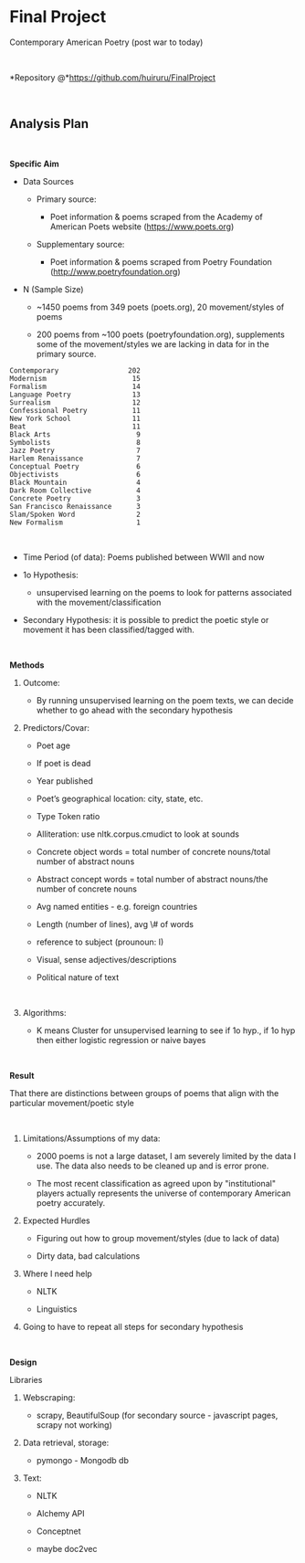 Final Project
=============

Contemporary American Poetry (post war to today)

 

*Repository \@*https://github.com/huiruru/FinalProject

 

Analysis Plan
-------------

 

**Specific Aim**

-   Data Sources

    -   Primary source:

        -   Poet information & poems scraped from the Academy of American Poets
            website (https://www.poets.org)

    -   Supplementary source:

        -   Poet information & poems scraped from Poetry Foundation
            (http://www.poetryfoundation.org)

-   N (Sample Size)

    -   \~1450 poems from 349 poets (poets.org), 20 movement/styles of poems

    -   200 poems from \~100 poets (poetryfoundation.org), supplements some of
        the movement/styles we are lacking in data for in the primary source.

~~~~~~~~~~~~~~~~~~~~~~~~~~~~~~~~~~~~~~~~~~~~~~~~~~~~~~~~~~~~~~~~~~~~~~~~~~~~~~~~
Contemporary                 202
Modernism                     15
Formalism                     14
Language Poetry               13
Surrealism                    12
Confessional Poetry           11
New York School               11
Beat                          11
Black Arts                     9
Symbolists                     8
Jazz Poetry                    7
Harlem Renaissance             7
Conceptual Poetry              6
Objectivists                   6
Black Mountain                 4
Dark Room Collective           4
Concrete Poetry                3
San Francisco Renaissance      3
Slam/Spoken Word               2
New Formalism                  1
~~~~~~~~~~~~~~~~~~~~~~~~~~~~~~~~~~~~~~~~~~~~~~~~~~~~~~~~~~~~~~~~~~~~~~~~~~~~~~~~

 

-   Time Period (of data): Poems published between WWII and now

-   1o Hypothesis:

    -   unsupervised learning on the poems to look for patterns associated with
        the movement/classification

-   Secondary Hypothesis: it is possible to predict the poetic style or movement
    it has been classified/tagged with.

 

**Methods**

1.  Outcome:

    -   By running unsupervised learning on the poem texts, we can decide
        whether to go ahead with the secondary hypothesis

2.  Predictors/Covar:

    -   Poet age

    -   If poet is dead

    -   Year published

    -   Poet’s geographical location: city, state, etc.

    -   Type Token ratio

    -   Alliteration: use nltk.corpus.cmudict to look at sounds

    -   Concrete object words = total number of concrete nouns/total number of
        abstract nouns

    -   Abstract concept words = total number of abstract nouns/the number of
        concrete nouns

    -   Avg named entities - e.g. foreign countries

    -   Length (number of lines), avg \\\# of words

    -   reference to subject (prounoun: I)

    -   Visual, sense adjectives/descriptions

    -   Political nature of text

     

3.  Algorithms:

    -   K means Cluster for unsupervised learning to see if 1o hyp., if 1o hyp
        then either logistic regression or naive bayes

     

**Result**

That there are distinctions between groups of poems that align with the
particular movement/poetic style

 

1.  Limitations/Assumptions of my data:

    -   2000 poems is not a large dataset, I am severely limited by the data I
        use. The data also needs to be cleaned up and is error prone.

    -   The most recent classification as agreed upon by "institutional" players
        actually represents the universe of contemporary American poetry
        accurately.

2.  Expected Hurdles

    -   Figuring out how to group movement/styles (due to lack of data)

    -   Dirty data, bad calculations

3.  Where I need help

    -   NLTK

    -   Linguistics

4.  Going to have to repeat all steps for secondary hypothesis

 

**Design**

Libraries

1.  Webscraping:

    -   scrapy, BeautifulSoup (for secondary source - javascript pages, scrapy
        not working)

2.  Data retrieval, storage:

    -   pymongo - Mongodb db

3.  Text:

    -   NLTK

    -   Alchemy API

    -   Conceptnet

    -   maybe doc2vec

 
